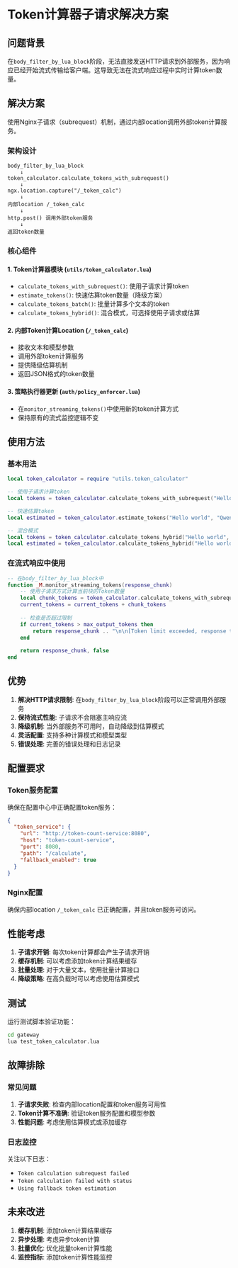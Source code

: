 # Token计算器子请求解决方案

## 问题背景

在`body_filter_by_lua_block`阶段，无法直接发送HTTP请求到外部服务，因为响应已经开始流式传输给客户端。这导致无法在流式响应过程中实时计算token数量。

## 解决方案

使用Nginx子请求（subrequest）机制，通过内部location调用外部token计算服务。

### 架构设计

```
body_filter_by_lua_block
    ↓
token_calculator.calculate_tokens_with_subrequest()
    ↓
ngx.location.capture("/_token_calc")
    ↓
内部location /_token_calc
    ↓
http.post() 调用外部token服务
    ↓
返回token数量
```

### 核心组件

#### 1. Token计算器模块 (`utils/token_calculator.lua`)

- `calculate_tokens_with_subrequest()`: 使用子请求计算token
- `estimate_tokens()`: 快速估算token数量（降级方案）
- `calculate_tokens_batch()`: 批量计算多个文本的token
- `calculate_tokens_hybrid()`: 混合模式，可选择使用子请求或估算

#### 2. 内部Token计算Location (`/_token_calc`)

- 接收文本和模型参数
- 调用外部token计算服务
- 提供降级估算机制
- 返回JSON格式的token数量

#### 3. 策略执行器更新 (`auth/policy_enforcer.lua`)

- 在`monitor_streaming_tokens()`中使用新的token计算方式
- 保持原有的流式监控逻辑不变

## 使用方法

### 基本用法

```lua
local token_calculator = require "utils.token_calculator"

-- 使用子请求计算token
local tokens = token_calculator.calculate_tokens_with_subrequest("Hello world", "Qwen3-8B")

-- 快速估算token
local estimated = token_calculator.estimate_tokens("Hello world", "Qwen3-8B")

-- 混合模式
local tokens = token_calculator.calculate_tokens_hybrid("Hello world", "Qwen3-8B", true) -- 使用子请求
local estimated = token_calculator.calculate_tokens_hybrid("Hello world", "Qwen3-8B", false) -- 使用估算
```

### 在流式响应中使用

```lua
-- 在body_filter_by_lua_block中
function _M.monitor_streaming_tokens(response_chunk)
    -- 使用子请求方式计算当前块的Token数量
    local chunk_tokens = token_calculator.calculate_tokens_with_subrequest(response_chunk, model)
    current_tokens = current_tokens + chunk_tokens
    
    -- 检查是否超过限制
    if current_tokens > max_output_tokens then
        return response_chunk .. "\n\n[Token limit exceeded, response truncated]", true
    end
    
    return response_chunk, false
end
```

## 优势

1. **解决HTTP请求限制**: 在`body_filter_by_lua_block`阶段可以正常调用外部服务
2. **保持流式性能**: 子请求不会阻塞主响应流
3. **降级机制**: 当外部服务不可用时，自动降级到估算模式
4. **灵活配置**: 支持多种计算模式和模型类型
5. **错误处理**: 完善的错误处理和日志记录

## 配置要求

### Token服务配置

确保在配置中心中正确配置token服务：

```json
{
  "token_service": {
    "url": "http://token-count-service:8080",
    "host": "token-count-service",
    "port": 8080,
    "path": "/calculate",
    "fallback_enabled": true
  }
}
```

### Nginx配置

确保内部location `/_token_calc` 已正确配置，并且token服务可访问。

## 性能考虑

1. **子请求开销**: 每次token计算都会产生子请求开销
2. **缓存机制**: 可以考虑添加token计算结果缓存
3. **批量处理**: 对于大量文本，使用批量计算接口
4. **降级策略**: 在高负载时可以考虑使用估算模式

## 测试

运行测试脚本验证功能：

```bash
cd gateway
lua test_token_calculator.lua
```

## 故障排除

### 常见问题

1. **子请求失败**: 检查内部location配置和token服务可用性
2. **Token计算不准确**: 验证token服务配置和模型参数
3. **性能问题**: 考虑使用估算模式或添加缓存

### 日志监控

关注以下日志：
- `Token calculation subrequest failed`
- `Token calculation failed with status`
- `Using fallback token estimation`

## 未来改进

1. **缓存机制**: 添加token计算结果缓存
2. **异步处理**: 考虑异步token计算
3. **批量优化**: 优化批量token计算性能
4. **监控指标**: 添加token计算性能监控
